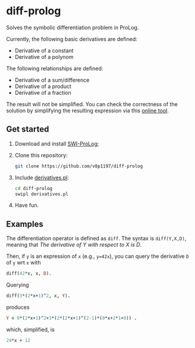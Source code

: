 # diff-prolog
Solves the symbolic differentiation problem in ProLog.

Currently, the following basic derivatives are defined:
* Derivative of a constant
* Derivative of a polynom

The following relationships are defined:
* Derivative of a sum/difference
* Derivative of a product
* Derivative of a fraction

The result will not be simplified. You can check the correctness of the solution by simplifying the resulting expression via this [online tool](https://www.mathpapa.com/simplify-calculator/).

## Get started

1. Download and install [SWI-ProLog](https://www.swi-prolog.org/Download.html);
1. Clone this repository:

    ```bash
    git clone https://github.com/v8p1197/diff-prolog
    ```

1. Include [derivatives.pl](derivatives.pl):

    ```bash
    cd diff-prolog
    swipl derivatives.pl
    ```
    
1. Have fun.

## Examples

The differentiation operator is defined as `diff`. The syntax is `diff(Y,X,D)`, meaning that *The derivative of Y with respect to X is D*.

Then, if `y` is an expression of `x` (e.g., `y=42x`), you can query the derivative `D` of `y` wrt `x` with

```prolog
diff(42*x, x, D).
```

Querying

```prolog
diff(3*(2*x+1)^2, x, Y).
```

produces

```prolog
Y = 0*(2*x+1)^2+3*(2*(2*x+1)^(2-1)*(0*x+2*1+0)) .
```

which, simplified, is

```prolog
24*x + 12
```
